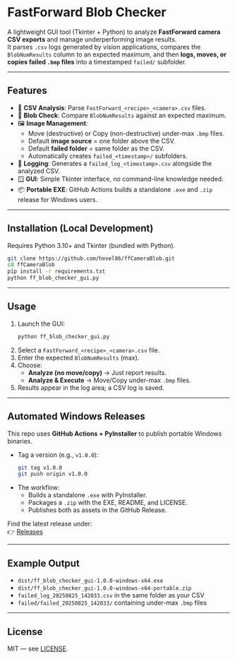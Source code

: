 # FastForward Blob Checker

A lightweight GUI tool (Tkinter + Python) to analyze **FastForward camera CSV exports** and manage underperforming image results.  
It parses `.csv` logs generated by vision applications, compares the `BlobNumResults` column to an expected maximum, and then **logs, moves, or copies failed `.bmp` files** into a timestamped `failed/` subfolder.

---

## Features
- 📂 **CSV Analysis**: Parse `FastForward_<recipe>_<camera>.csv` files.
- 🔢 **Blob Check**: Compare `BlobNumResults` against an expected maximum.
- 🖼 **Image Management**:
  - Move (destructive) or Copy (non-destructive) under-max `.bmp` files.
  - Default **image source** = one folder above the CSV.
  - Default **failed folder** = same folder as the CSV.
  - Automatically creates `failed_<timestamp>/` subfolders.
- 📝 **Logging**: Generates a `failed_log_<timestamp>.csv` alongside the analyzed CSV.
- 🪟 **GUI**: Simple Tkinter interface, no command-line knowledge needed.
- 📦 **Portable EXE**: GitHub Actions builds a standalone `.exe` and `.zip` release for Windows users.

---

## Installation (Local Development)
Requires Python 3.10+ and Tkinter (bundled with Python).

```bash
git clone https://github.com/hevel86/ffCameraBlob.git
cd ffCameraBlob
pip install -r requirements.txt
python ff_blob_checker_gui.py
```

---

## Usage
1. Launch the GUI:
   ```bash
   python ff_blob_checker_gui.py
   ```
2. Select a `FastForward_<recipe>_<camera>.csv` file.
3. Enter the expected `BlobNumResults` (max).
4. Choose:
   - **Analyze (no move/copy)** → Just report results.
   - **Analyze & Execute** → Move/Copy under-max `.bmp` files.
5. Results appear in the log area; a CSV log is saved.

---

## Automated Windows Releases
This repo uses **GitHub Actions + PyInstaller** to publish portable Windows binaries.

- Tag a version (e.g., `v1.0.0`):
  ```bash
  git tag v1.0.0
  git push origin v1.0.0
  ```
- The workflow:
  - Builds a standalone `.exe` with PyInstaller.
  - Packages a `.zip` with the EXE, README, and LICENSE.
  - Publishes both as assets in the GitHub Release.

Find the latest release under:  
👉 [Releases](../../releases)

---

## Example Output
- `dist/ff_blob_checker_gui-1.0.0-windows-x64.exe`
- `dist/ff_blob_checker_gui-1.0.0-windows-x64-portable.zip`
- `failed_log_20250825_142033.csv` in the same folder as your CSV
- `failed/failed_20250825_142033/` containing under-max `.bmp` files

---

## License
MIT — see [LICENSE](LICENSE).
